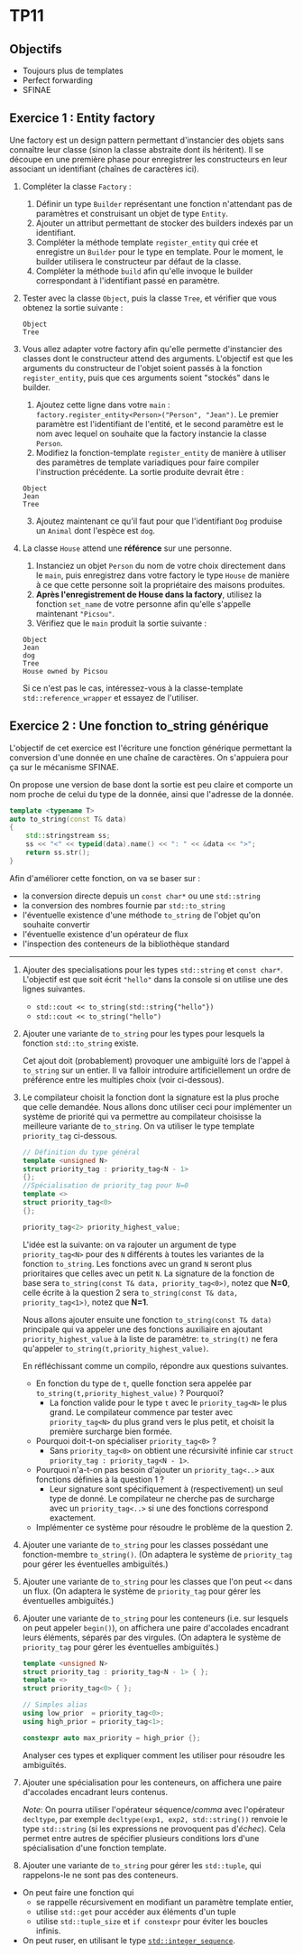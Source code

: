 # TP11

## Objectifs

- Toujours plus de templates
- Perfect forwarding
- SFINAE

## Exercice 1 : Entity factory

Une factory est un design pattern permettant d'instancier des objets sans connaître leur classe (sinon la classe abstraite dont ils héritent).
Il se découpe en une première phase pour enregistrer les constructeurs en leur associant un identifiant (chaînes de caractères ici).

1. Compléter la classe `Factory` :
   1. Définir un type `Builder` représentant une fonction n'attendant pas de paramètres et construisant un objet de type `Entity`.
   2. Ajouter un attribut permettant de stocker des builders indexés par un identifiant.
   3. Compléter la méthode template `register_entity` qui crée et enregistre un `Builder` pour le type en template. Pour le moment, le builder utilisera le constructeur par défaut de la classe.
   4. Compléter la méthode `build` afin qu'elle invoque le builder correspondant à l'identifiant passé en paramètre.

2. Tester avec la classe `Object`, puis la classe `Tree`, et vérifier que vous obtenez la sortie suivante :
   ```shell
   Object
   Tree
   ```

3. Vous allez adapter votre factory afin qu'elle permette d'instancier des classes dont le constructeur attend des arguments.
L'objectif est que les arguments du constructeur de l'objet soient passés à la fonction `register_entity`, puis que ces arguments soient "stockés" dans le builder.
   1. Ajoutez cette ligne dans votre `main` : `factory.register_entity<Person>("Person", "Jean")`. Le premier paramètre est l'identifiant de l'entité, et le second paramètre est le nom avec lequel on souhaite que la factory instancie la classe `Person`.
   2. Modifiez la fonction-template `register_entity` de manière à utiliser des paramètres de template variadiques pour faire compiler l'instruction précédente. La sortie produite devrait être :
   ```shell
   Object
   Jean
   Tree
   ```
   3. Ajoutez maintenant ce qu'il faut pour que l'identifiant `Dog` produise un `Animal` dont l'espèce est `dog`.

4. La classe `House` attend une **référence** sur une personne.
   1. Instanciez un objet `Person` du nom de votre choix directement dans le `main`, puis enregistrez dans votre factory le type `House` de manière à ce que cette personne soit la propriétaire des maisons produites.
   2. **Après l'enregistrement de House dans la factory**, utilisez la fonction `set_name` de votre personne afin qu'elle s'appelle maintenant `"Picsou"`.
   3. Vérifiez que le `main` produit la sortie suivante :
   ```shell
   Object
   Jean
   dog
   Tree
   House owned by Picsou
   ```
   Si ce n'est pas le cas, intéressez-vous à la classe-template `std::reference_wrapper` et essayez de l'utiliser.


## Exercice 2 : Une fonction to_string générique

L'objectif de cet exercice est l'écriture une fonction générique permettant la conversion d'une donnée en une chaîne de caractères.
On s'appuiera pour ça sur le mécanisme SFINAE.

On propose une version de base dont la sortie est peu claire et comporte un nom proche de celui du type de la donnée, ainsi que l'adresse de la donnée.

```cpp
template <typename T>
auto to_string(const T& data)
{
    std::stringstream ss;
    ss << "<" << typeid(data).name() << ": " << &data << ">";
    return ss.str();
}
```

Afin d'améliorer cette fonction, on va se baser sur :
- la conversion directe depuis un `const char*` ou une `std::string`
- la conversion des nombres fournie par `std::to_string`
- l'éventuelle existence d'une méthode `to_string` de l'objet qu'on souhaite convertir
- l'éventuelle existence d'un opérateur de flux
- l'inspection des conteneurs de la bibliothèque standard


---

1. Ajouter des specialisations pour les types `std::string` et `const char*`. L'objectif est que soit écrit `"hello"` dans la console si on utilise une des lignes suivantes.
   - `std::cout << to_string(std::string{"hello"})`
   - `std::cout << to_string("hello")`


2. Ajouter une variante de `to_string` pour les types pour lesquels la fonction `std::to_string` existe.

   Cet ajout doit (probablement) provoquer une ambiguïté lors de l'appel à `to_string` sur un entier. Il va falloir introduire artificiellement un ordre de préférence entre les multiples choix (voir ci-dessous).


3. Le compilateur choisit la fonction dont la signature est la plus proche que celle demandée.  Nous allons donc utiliser ceci pour implémenter un système de priorité qui va permettre au compilateur choisisse la meilleure variante de `to_string`.  On va utiliser le type template `priority_tag` ci-dessous. 

   ```cpp
   // Définition du type général
   template <unsigned N>
   struct priority_tag : priority_tag<N - 1>
   {};
   //Spécialisation de priority_tag pour N=0
   template <>
   struct priority_tag<0>
   {};

   priority_tag<2> priority_highest_value;
   ```
   L'idée est la suivante: on va rajouter un argument de type `priority_tag<N>` pour des `N` différents à toutes les variantes de la fonction `to_string`.  Les fonctions avec un grand `N` seront plus prioritaires que celles avec un petit `N`.
   La signature de la fonction de base sera `to_string(const T& data, priority_tag<0>)`, notez que **N=0**,
   celle écrite à la question 2 sera `to_string(const T& data, priority_tag<1>)`, notez que **N=1**.

   Nous allons ajouter ensuite une fonction `to_string(const T& data)` principale qui va appeler une des fonctions auxiliaire en ajoutant `priority_highest_value` à la liste de paramètre:
   `to_string(t)` ne fera qu'appeler  `to_string(t,priority_highest_value)`.

   En réfléchissant comme un compilo, répondre aux questions suivantes.
   - En fonction du type de `t`, quelle fonction sera appelée par `to_string(t,priority_highest_value)` ? Pourquoi?
      - La fonction valide pour le type `t` avec le `priority_tag<N>` le plus grand. Le compilateur commence par tester avec `priority_tag<N>` du plus grand vers le plus petit, et choisit la première surcharge bien formée.
   - Pourquoi doit-t-on spécialiser `priority_tag<0>` ?
      - Sans `priority_tag<0>` on obtient une récursivité infinie car `struct priority_tag : priority_tag<N - 1>`.
   - Pourquoi n'a-t-on pas besoin d'ajouter un `priority_tag<..>` aux fonctions définies à la question 1 ?
      - Leur signature sont spécifiquement à (respectivement) un seul type de donné. Le compilateur ne cherche pas de surcharge avec un `priority_tag<..>` si une des fonctions correspond exactement.
   - Implémenter ce système pour résoudre le problème de la question 2.

4. Ajouter une variante de `to_string` pour les classes possédant une fonction-membre `to_string()`. (On adaptera le système de `priority_tag` pour gérer les éventuelles ambiguïtés.)


5. Ajouter une variante de `to_string` pour les classes que l'on peut `<<` dans un flux. (On adaptera le système de `priority_tag` pour gérer les éventuelles ambiguïtés.)


6. Ajouter une variante de `to_string` pour les conteneurs (i.e. sur lesquels on peut appeler `begin()`), on affichera une paire d'accolades encadrant leurs éléments, séparés par des virgules. (On adaptera le système de `priority_tag` pour gérer les éventuelles ambiguïtés.)

   ```cpp
   template <unsigned N>
   struct priority_tag : priority_tag<N - 1> { };
   template <>
   struct priority_tag<0> { };

   // Simples alias
   using low_prior  = priority_tag<0>;
   using high_prior = priority_tag<1>;

   constexpr auto max_priority = high_prior {};
   ```

   Analyser ces types et expliquer comment les utiliser pour résoudre les ambiguïtés.

5. Ajouter une spécialisation pour les conteneurs, on affichera une paire d'accolades encadrant leurs contenus.

   _Note_: On pourra utiliser l'opérateur séquence/_comma_ avec l'opérateur `decltype`, par exemple `decltype(exp1, exp2, std::string())` renvoie le type `std::string` (si les expressions ne provoquent pas d'_échec_).
   Cela permet entre autres de spécifier plusieurs conditions lors d'une spécialisation d'une fonction template.


7. Ajouter une variante de `to_string` pour gérer les `std::tuple`, qui rappelons-le ne sont pas des conteneurs.
- On peut faire une fonction qui 
  * se rappelle récursivement en modifiant un paramètre template entier, 
  * utilise `std::get` pour accéder aux éléments d'un tuple
  * utilise `std::tuple_size` et `if constexpr` pour éviter les boucles infinis.
- On peut ruser, en utilisant le type [`std::integer_sequence`](https://en.cppreference.com/w/cpp/utility/integer_sequence). 
